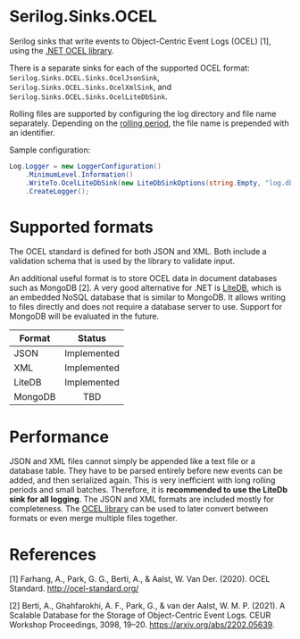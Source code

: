 # Serilog.Sinks.OCEL

Serilog sinks that write events to Object-Centric Event Logs (OCEL) [1], using the [.NET OCEL library](https://github.com/pm4net/OCEL).

There is a separate sinks for each of the supported OCEL format: `Serilog.Sinks.OCEL.Sinks.OcelJsonSink`, `Serilog.Sinks.OCEL.Sinks.OcelXmlSink`, and `Serilog.Sinks.OCEL.Sinks.OcelLiteDbSink`.

Rolling files are supported by configuring the log directory and file name separately. Depending on the [rolling period](https://github.com/pm4net/serilog-sinks-ocel/blob/master/Serilog.Sinks.OCEL/RollingPeriod.cs), the file name is prepended with an identifier.

Sample configuration:

```csharp
Log.Logger = new LoggerConfiguration()
    .MinimumLevel.Information()
    .WriteTo.OcelLiteDbSink(new LiteDbSinkOptions(string.Empty, "log.db", RollingPeriod.Never))
    .CreateLogger();
```

# Supported formats

The OCEL standard is defined for both JSON and XML. Both include a validation schema that is used by the library to validate input.

An additional useful format is to store OCEL data in document databases such as MongoDB [2]. A very good alternative for .NET is [LiteDB](https://www.litedb.org/), which is an embedded NoSQL database that is similar to MongoDB. It allows writing to files directly and does not require a database server to use. Support for MongoDB will be evaluated in the future.

| Format        | Status        |
| ------------- |:-------------:|
| JSON          | Implemented   |
| XML           | Implemented   |
| LiteDB        | Implemented   |
| MongoDB       | TBD           |

# Performance

JSON and XML files cannot simply be appended like a text file or a database table. They have to be parsed entirely before new events can be added, and then serialized again. This is very inefficient with long rolling periods and small batches. Therefore, it is **recommended to use the LiteDb sink for all logging**. The JSON and XML formats are included mostly for completeness. The [OCEL library](https://github.com/pm4net/OCEL) can be used to later convert between formats or even merge multiple files together.

# References

[1] Farhang, A., Park, G. G., Berti, A., & Aalst, W. Van Der. (2020). OCEL Standard. http://ocel-standard.org/

[2] Berti, A., Ghahfarokhi, A. F., Park, G., & van der Aalst, W. M. P. (2021). A Scalable Database for the Storage of Object-Centric Event Logs. CEUR Workshop Proceedings, 3098, 19–20. https://arxiv.org/abs/2202.05639.